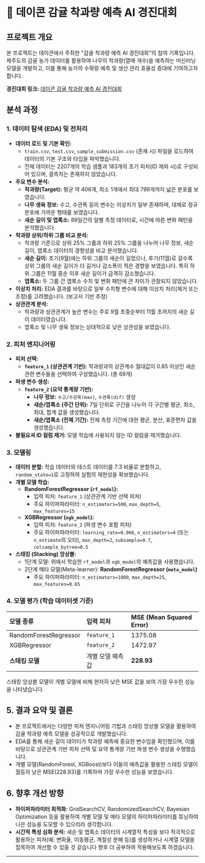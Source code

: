 # 🍊 데이콘 감귤 착과량 예측 AI 경진대회

## 프로젝트 개요

본 프로젝트는 데이콘에서 주최한 "감귤 착과량 예측 AI 경진대회"의 참여 기록입니다.
제주도의 감귤 농가 데이터를 활용하여 나무의 착과량(열매 개수)을 예측하는 머신러닝 모델을 개발하고, 이를 통해 농가의 수확량 예측 및 생산 관리 효율성 증대에 기여하고자 합니다.

**경진대회 링크:** [데이콘 감귤 착과량 예측 AI 경진대회](https://dacon.io/competitions/official/236038/overview/description) 

## 분석 과정

### 1. 데이터 탐색 (EDA) 및 전처리

-   **데이터 로드 및 기본 확인:**
    -   `train.csv`, `test.csv`, `sample_submission.csv` (존재 시) 파일을 로드하여 데이터의 기본 구조와 타입을 파악했습니다.
    -   전체 데이터는 2207개의 학습 샘플과 183개의 초기 피처(ID 제외 시)로 구성되어 있으며, 결측치는 존재하지 않았습니다.
-   **주요 변수 분석:**
    -   **착과량(Target):** 평균 약 406개, 최소 1개에서 최대 799개까지 넓은 분포를 보였습니다.
    -   **나무 생육 정보:** 수고, 수관폭 등의 변수는 이상치가 일부 존재하며, 대체로 정규분포에 가까운 형태를 보였습니다.
    -   **새순 길이 및 엽록소:** 89일간의 일별 측정 데이터로, 시간에 따른 변화 패턴을 분석했습니다.
-   **착과량 상위/하위 그룹 비교 분석:**
    -   착과량 기준으로 상위 25% 그룹과 하위 25% 그룹을 나누어 나무 정보, 새순 길이, 엽록소 데이터의 경향성을 비교 분석했습니다.
    -   **새순 길이:** 초기(9월)에는 하위 그룹의 새순이 길었으나, 후기(11월)로 갈수록 상위 그룹의 새순 길이가 더 길거나 감소폭이 적은 경향을 보였습니다. 특히 하위 그룹은 11월 중순 이후 새순 길이가 급격히 감소했습니다.
    -   **엽록소:** 두 그룹 간 엽록소 수치 및 변화 패턴에 큰 차이가 관찰되지 않았습니다.
-   **이상치 처리:** EDA 결과를 바탕으로 일부 수치형 변수에 대해 이상치 처리(제거 또는 조정)를 고려했습니다. (보고서 기반 추정)
-   **상관관계 분석:**
    -   착과량과 상관관계가 높은 변수는 주로 9월 초중순부터 11월 초까지의 새순 길이 데이터였습니다.
    -   엽록소 및 나무 생육 정보는 상대적으로 낮은 상관성을 보였습니다.

### 2. 피처 엔지니어링

-   **피처 선택:**
    -   **`feature_1` (상관관계 기반):** 착과량과의 상관계수 절대값이 0.85 이상인 새순 관련 변수들을 선택하여 구성했습니다. (총 69개)
-   **파생 변수 생성:**
    -   **`feature_2` (요약 통계량 기반):**
        -   **나무 정보:** `수고/수관폭(max)`, `수관폭(dif)` 생성
        -   **새순/엽록소 (주간 단위):** 7일 단위로 구간을 나누어 각 구간별 평균, 최소, 최대, 합계 값을 생성했습니다.
        -   **새순/엽록소 (전체 기간):** 전체 측정 기간에 대한 평균, 분산, 표준편차 값을 생성했습니다.
-   **불필요셔 ID 컬럼 제거:** 모델 학습에 사용되지 않는 ID 컬럼을 제거했습니다.

### 3. 모델링

-   **데이터 분할:** 학습 데이터와 테스트 데이터를 7:3 비율로 분할하고, `random_state=1`로 고정하여 실험의 재현성을 확보했습니다.
-   **개별 모델 학습:**
    -   **RandomForestRegressor (`rf_model`):**
        -   입력 피처: `feature_1` (상관관계 기반 선택 피처)
        -   주요 하이퍼파라미터: `n_estimators=500`, `max_depth=5`, `max_features=15`
    -   **XGBRegressor (`xgb_model`):**
        -   입력 피처: `feature_2` (파생 변수 포함 피처)
        -   주요 하이퍼파라미터: `learning_rate=0.066`, `n_estimators=4` (또는 `n_estimate`의 오타), `max_depth=2`, `subsample=0.7`, `colsample_bytree=0.5`
-   **스태킹 (Stacking) 앙상블:**
    -   1단계 모델: 위에서 학습한 `rf_model`과 `xgb_model`의 예측값을 사용했습니다.
    -   2단계 메타 모델(Meta-learner): **RandomForestRegressor (`meta_model`)**
        -   주요 하이퍼파라미터: `n_estimators=1000`, `max_depth=25`, `max_features=0.65`

### 4. 모델 평가 (학습 데이터셋 기준)

| 모델 종류             | 입력 피처    | MSE (Mean Squared Error) |
| :-------------------- | :----------- | :----------------------- |
| RandomForestRegressor | `feature_1`  | 1375.08                  |
| XGBRegressor          | `feature_2`  | 1472.97                  |
| **스태킹 모델** | 개별 모델 예측값 | **228.93** |

스태킹 앙상블 모델이 개별 모델에 비해 현저히 낮은 MSE 값을 보여 가장 우수한 성능을 나타냈습니다.

## 5. 결과 요약 및 결론

-   본 프로젝트에서는 다양한 피처 엔지니어링 기법과 스태킹 앙상블 모델을 활용하여 감귤 착과량 예측 모델을 성공적으로 개발했습니다.
-   EDA를 통해 새순 길이 데이터가 착과량 예측에 중요한 변수임을 확인했으며, 이를 바탕으로 상관관계 기반 피처 선택 및 요약 통계량 기반 파생 변수 생성을 수행했습니다.
-   개별 모델(RandomForest, XGBoost)보다 이들의 예측값을 활용한 스태킹 모델이 월등히 낮은 MSE(228.93)를 기록하며 가장 우수한 성능을 보였습니다.

## 6. 향후 개선 방향

-   **하이퍼파라미터 최적화:** GridSearchCV, RandomizedSearchCV, Bayesian Optimization 등을 활용하여 개별 모델 및 메타 모델의 하이퍼파라미터를 튜닝하여 나은 성능을 도모할 수 있으리라 생각합니다.
-   **시간적 특성 심화 분석:** 새순 및 엽록소 데이터의 시계열적 특성을 보다 적극적으로 활용하는 피처(예: 변화율, 이동평균, 계절성 분해 등)를 생성하거나 시계열 모델을 접목하여 개선할 수 있을 것 같습니다 향후 더 공부하여 적용해보도록 하겠습니다.

---
